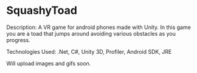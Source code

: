 # SquashyToad

Description: A VR game for android phones made with Unity. In this game you are a toad that jumps around avoiding various obstacles as you progress.

Technologies Used: .Net, C#, Unity 3D, Profiler, Android SDK, JRE

Will upload images and gifs soon.

